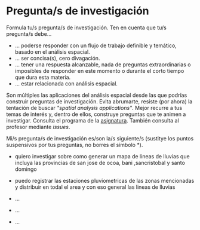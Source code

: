 # Pregunta/s de investigación

Formula tu/s pregunta/s de investigación. Ten en cuenta que tu/s pregunta/s debe...

* ... poderse responder con un flujo de trabajo definible y temático, basado en el análisis espacial.
* ... ser concisa(s), cero divagación.
* ... tener una respuesta alcanzable, nada de preguntas extraordinarias o imposibles de responder en este momento o durante el corto tiempo que dura esta materia.
* ... estar relacionada con análisis espacial.

Son múltiples las aplicaciones del análisis espacial desde las que podrías construir preguntas de investigación. Evita abrumarte, resiste (por ahora) la tentación de buscar *"spatial analysis applications"*. Mejor recurre a tus temas de interés y, dentro de ellos, construye preguntas que te animen a investigar. Consulta el programa de la [asignatura](https://github.com/maestria-geotel-master/material-de-apoyo/blob/master/programa-analisis-espacial.md). También consulta al profesor mediante *issues*.

Mi/s pregunta/s de investigación es/son la/s siguiente/s (sustitye los puntos suspensivos por tus preguntas, no borres el símbolo \*).

* quiero investigar sobre como generar un mapa de lineas de lluvias que incluya las provincias de san jose de ocoa, bani ,sancristobal y santo domingo

* puedo registrar las estaciones pluviometricas de las zonas mencionadas y distribuir en todal el area y con eso general las lineas de lluvias 
* ...

* ...

* ...
